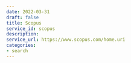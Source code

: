 ```yaml
---
date: 2022-03-31
draft: false
title: Scopus
service_id: scopus
description:
service_url: https://www.scopus.com/home.uri
categories:
- search
---
```



